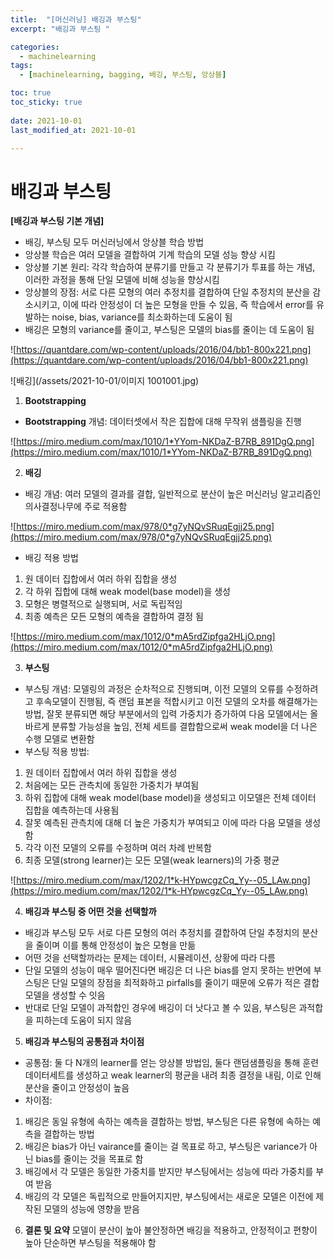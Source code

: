 ```yaml
---
title:  "[머신러닝] 배깅과 부스팅"
excerpt: "배깅과 부스팅 "

categories:
  - machinelearning
tags:
  - [machinelearning, bagging, 배깅, 부스팅, 앙상블]

toc: true
toc_sticky: true
 
date: 2021-10-01
last_modified_at: 2021-10-01

---
```





# 배깅과 부스팅

**[배깅과 부스팅 기본 개념]**

- 배깅, 부스팅 모두 머신러닝에서 앙상블 학습 방법
- 앙상블 학습은 여러 모델을 결합하여 기계 학습의 모델 성능 향상 시킴
- 앙상블 기본 원리: 각각 학습하여 분류기를 만들고 각 분류기가 투표를 하는 개념, 이러한 과정을 통해 단일 모델에 비해 성능을 향상시킴
- 앙상블의 장점: 서로 다른 모형의 여러 추정치를 결합하여 단일 추정치의 분산을 감소시키고, 이에 따라 안정성이 더 높은 모형을 만들 수 있음, 즉 학습에서 error를 유발하는 noise, bias, variance를 최소화하는데 도움이 됨
- 배깅은 모형의 variance를 줄이고, 부스팅은 모델의 bias를 줄이는 데 도움이 됨

![https://quantdare.com/wp-content/uploads/2016/04/bb1-800x221.png](https://quantdare.com/wp-content/uploads/2016/04/bb1-800x221.png)

![배깅](/assets/2021-10-01/이미지 1001001.jpg)

1. **Bootstrapping**
- **Bootstrapping** 개념: 데이터셋에서 작은 집합에 대해 무작위 샘플링을 진행

![https://miro.medium.com/max/1010/1*YYom-NKDaZ-B7RB_891DgQ.png](https://miro.medium.com/max/1010/1*YYom-NKDaZ-B7RB_891DgQ.png)

2. **배깅**

- 배깅 개념: 여러 모델의 결과를 결합, 일반적으로 분산이 높은 머신러닝 알고리즘인 의사결정나무에 주로 적용함

![https://miro.medium.com/max/978/0*g7yNQvSRuqEgjj25.png](https://miro.medium.com/max/978/0*g7yNQvSRuqEgjj25.png)

- 배깅 적용 방법
1) 원 데이터 집합에서 여러 하위 집합을 생성
2) 각 하위 집합에 대해 weak model(base model)을 생성
3) 모형은 병렬적으로 실행되며, 서로 독립적임
4) 최종 예측은 모든 모형의 예측을 결합하여 결정 됨

![https://miro.medium.com/max/1012/0*mA5rdZipfga2HLjO.png](https://miro.medium.com/max/1012/0*mA5rdZipfga2HLjO.png)

3. **부스팅**

- 부스팅 개념: 모델링의 과정은 순차적으로 진행되며, 이전 모델의 오류를 수정하려고 후속모델이 진행됨, 즉 랜덤 표본을 적합시키고 이전 모델의 오차를 해결해가는 방법, 잘못 분류되면 해당 부분에서의 입력 가중치가 증가하여 다음 모델에서는 올바르게 분류할 가능성을 높임, 전체 세트를 결합함으로써 weak model을 더 나은 수행 모델로 변환함
- 부스팅 적용 방법:
1) 원 데이터 집합에서 여러 하위 집합을 생성
2) 처음에는 모든 관측치에 동일한 가중치가 부여됨
3) 하위 집합에 대해 weak model(base model)을 생성되고 이모델은 전체 데이터 집합을 예측하는데 사용됨
3) 잘못 예측된 관측치에 대해 더 높은 가중치가 부여되고 이에 따라 다음 모델을 생성함
4) 각각 이전 모델의 오류를 수정하며 여러 차례 반복함
5) 최종 모델(strong learner)는 모든 모델(weak learners)의 가중 평균

![https://miro.medium.com/max/1202/1*k-HYpwcgzCq_Yy--05_LAw.png](https://miro.medium.com/max/1202/1*k-HYpwcgzCq_Yy--05_LAw.png)

4. **배깅과 부스팅 중 어떤 것을 선택할까**

- 배깅과 부스팅 모두 서로 다른 모형의 여러 추정치를 결합하여 단일 추정치의 분산을 줄이며 이를 통해 안정성이 높은 모형을 만듦
- 어떤 것을 선택할까라는 문제는 데이터, 시뮬레이션, 상황에 따라 다름
- 단일 모델의 성능이 매우 떨어진다면 배깅은 더 나은 bias를 얻지 못하는 반면에 부스팅은 단일 모델의 장점을 최적화하고 pirfalls를 줄이기 때문에 오류가 적은 결합 모델을 생성할 수 잇음
- 반대로 단일 모델이 과적합인 경우에 배깅이 더 낫다고 볼 수 있음, 부스팅은 과적합을 피하는데 도움이 되지 않음
5. **배깅과 부스팅의 공통점과 차이점**

- 공통점: 둘 다 N개의 learner를 얻는 앙상블 방법임, 둘다 랜덤샘플링을 통해 훈련 데이터세트를 생성하고 weak learner의 평균을 내려 최종 결정을 내림, 이로 인해 분산을 줄이고 안정성이 높음
- 차이점: 
1) 배깅은 동일 유형에 속하는 예측을 결합하는 방법, 부스팅은 다른 유형에 속하는 예측을 결합하는 방법
2) 배깅은 bias가 아닌 vairance를 줄이는 걸 목표로 하고, 부스팅은 variance가 아닌 bias를 줄이는 것을 목표로 함
3) 배깅에서 각 모델은 동일한 가중치를 받지만 부스팅에서는 성능에 따라 가중치를 부여 받음
4) 배깅의 각 모델은 독립적으로 만들어지지만, 부스팅에서는 새로운 모델은 이전에 제작된 모델의 성능에 영향을 받음
6. **결론 및 요약**
   모델이 분산이 높아 불안정하면 배깅을 적용하고, 안정적이고 편향이 높아 단순하면 부스팅을 적용해야 함